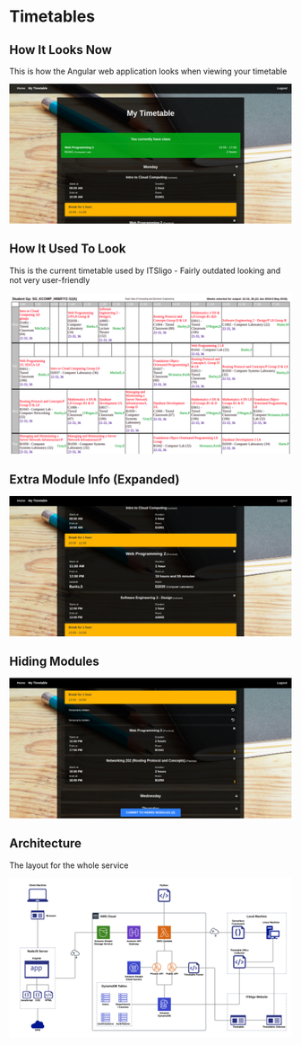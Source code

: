 # Timetables

## How It Looks Now
This is how the Angular web application looks when viewing your timetable

![New Timetable](_images/its_timetable.png?raw=true "New Timetable")

## How It Used To Look
This is the current timetable used by ITSligo - Fairly outdated looking and not very user-friendly

![Old Timetable](_images/oldtimetable.png?raw=true "Old Timetable")

## Extra Module Info (Expanded)

![Module Info](_images/its_timetable2.png?raw=true "Module Info")

## Hiding Modules

![Hiding Modules](_images/its_timetable3.png?raw=true "Hiding Modules")

## Architecture
The layout for the whole service

![Architecture Diagram](_images/architecture.png?raw=true "Architecture Diagram")
